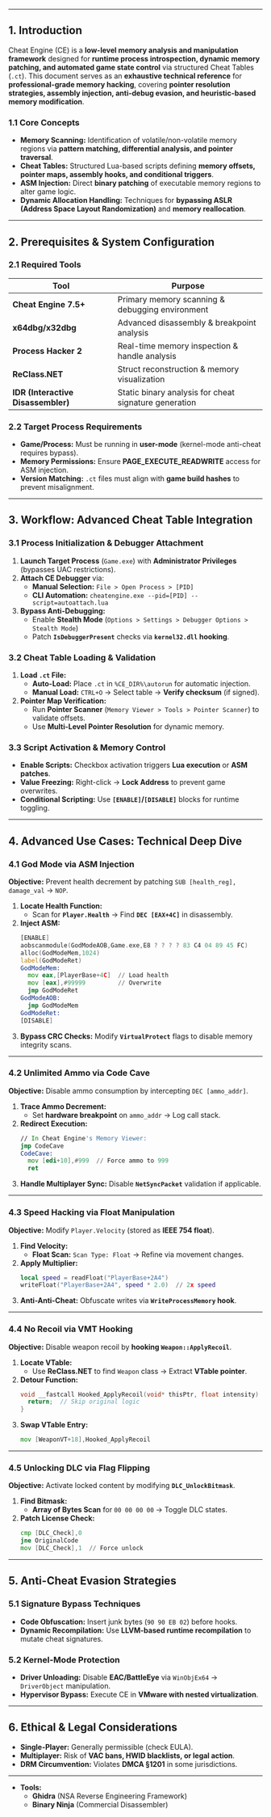 

---

## **1. Introduction**  
Cheat Engine (CE) is a **low-level memory analysis and manipulation framework** designed for **runtime process introspection, dynamic memory patching, and automated game state control** via structured Cheat Tables (`.ct`). This document serves as an **exhaustive technical reference** for **professional-grade memory hacking**, covering **pointer resolution strategies, assembly injection, anti-debug evasion, and heuristic-based memory modification**.  

### **1.1 Core Concepts**  
- **Memory Scanning:** Identification of volatile/non-volatile memory regions via **pattern matching, differential analysis, and pointer traversal**.  
- **Cheat Tables:** Structured Lua-based scripts defining **memory offsets, pointer maps, assembly hooks, and conditional triggers**.  
- **ASM Injection:** Direct **binary patching** of executable memory regions to alter game logic.  
- **Dynamic Allocation Handling:** Techniques for **bypassing ASLR (Address Space Layout Randomization)** and **memory reallocation**.  

---

## **2. Prerequisites & System Configuration**  

### **2.1 Required Tools**  
| Tool | Purpose |  
|------|---------|  
| **Cheat Engine 7.5+** | Primary memory scanning & debugging environment |  
| **x64dbg/x32dbg** | Advanced disassembly & breakpoint analysis |  
| **Process Hacker 2** | Real-time memory inspection & handle analysis |  
| **ReClass.NET** | Struct reconstruction & memory visualization |  
| **IDR (Interactive Disassembler)** | Static binary analysis for cheat signature generation |  

### **2.2 Target Process Requirements**  
- **Game/Process:** Must be running in **user-mode** (kernel-mode anti-cheat requires bypass).  
- **Memory Permissions:** Ensure **PAGE_EXECUTE_READWRITE** access for ASM injection.  
- **Version Matching:** `.ct` files must align with **game build hashes** to prevent misalignment.  

---

## **3. Workflow: Advanced Cheat Table Integration**  

### **3.1 Process Initialization & Debugger Attachment**  
1. **Launch Target Process** (`Game.exe`) with **Administrator Privileges** (bypasses UAC restrictions).  
2. **Attach CE Debugger** via:  
   - **Manual Selection:** `File > Open Process > [PID]`  
   - **CLI Automation:** `cheatengine.exe --pid=[PID] --script=autoattach.lua`  
3. **Bypass Anti-Debugging:**  
   - Enable **Stealth Mode** (`Options > Settings > Debugger Options > Stealth Mode`)  
   - Patch **`IsDebuggerPresent`** checks via **`kernel32.dll` hooking**.  

### **3.2 Cheat Table Loading & Validation**  
1. **Load `.ct` File:**  
   - **Auto-Load:** Place `.ct` in `%CE_DIR%\autorun` for automatic injection.  
   - **Manual Load:** `CTRL+O` → Select table → **Verify checksum** (if signed).  
2. **Pointer Map Verification:**  
   - Run **Pointer Scanner** (`Memory Viewer > Tools > Pointer Scanner`) to validate offsets.  
   - Use **Multi-Level Pointer Resolution** for dynamic memory.  

### **3.3 Script Activation & Memory Control**  
- **Enable Scripts:** Checkbox activation triggers **Lua execution** or **ASM patches**.  
- **Value Freezing:** Right-click → **Lock Address** to prevent game overwrites.  
- **Conditional Scripting:** Use **`[ENABLE]`/`[DISABLE]`** blocks for runtime toggling.  

---

## **4. Advanced Use Cases: Technical Deep Dive**  

### **4.1 God Mode via ASM Injection**  
**Objective:** Prevent health decrement by patching `SUB [health_reg], damage_val` → `NOP`.  

1. **Locate Health Function:**  
   - Scan for **`Player.Health`** → Find **`DEC [EAX+4C]`** in disassembly.  
2. **Inject ASM:**  
   ```asm  
   [ENABLE]  
   aobscanmodule(GodModeAOB,Game.exe,E8 ? ? ? ? 83 C4 04 89 45 FC)  
   alloc(GodModeMem,1024)  
   label(GodModeRet)  
   GodModeMem:  
     mov eax,[PlayerBase+4C]  // Load health  
     mov [eax],#99999         // Overwrite  
     jmp GodModeRet  
   GodModeAOB:  
     jmp GodModeMem  
   GodModeRet:  
   [DISABLE]  
   ```  
3. **Bypass CRC Checks:** Modify **`VirtualProtect`** flags to disable memory integrity scans.  

---

### **4.2 Unlimited Ammo via Code Cave**  
**Objective:** Disable ammo consumption by intercepting `DEC [ammo_addr]`.  

1. **Trace Ammo Decrement:**  
   - Set **hardware breakpoint** on `ammo_addr` → Log call stack.  
2. **Redirect Execution:**  
   ```asm  
   // In Cheat Engine's Memory Viewer:  
   jmp CodeCave  
   CodeCave:  
     mov [edi+10],#999  // Force ammo to 999  
     ret  
   ```  
3. **Handle Multiplayer Sync:** Disable **`NetSyncPacket`** validation if applicable.  

---

### **4.3 Speed Hacking via Float Manipulation**  
**Objective:** Modify `Player.Velocity` (stored as **IEEE 754 float**).  

1. **Find Velocity:**  
   - **Float Scan:** `Scan Type: Float` → Refine via movement changes.  
2. **Apply Multiplier:**  
   ```lua  
   local speed = readFloat("PlayerBase+2A4")  
   writeFloat("PlayerBase+2A4", speed * 2.0)  // 2x speed  
   ```  
3. **Anti-Anti-Cheat:** Obfuscate writes via **`WriteProcessMemory` hook**.  

---

### **4.4 No Recoil via VMT Hooking**  
**Objective:** Disable weapon recoil by **hooking `Weapon::ApplyRecoil`**.  

1. **Locate VTable:**  
   - Use **ReClass.NET** to find `Weapon` class → Extract **VTable pointer**.  
2. **Detour Function:**  
   ```cpp  
   void __fastcall Hooked_ApplyRecoil(void* thisPtr, float intensity) {  
     return;  // Skip original logic  
   }  
   ```  
3. **Swap VTable Entry:**  
   ```asm  
   mov [WeaponVT+18],Hooked_ApplyRecoil  
   ```  

---

### **4.5 Unlocking DLC via Flag Flipping**  
**Objective:** Activate locked content by modifying **`DLC_UnlockBitmask`**.  

1. **Find Bitmask:**  
   - **Array of Bytes Scan** for `00 00 00 00` → Toggle DLC states.  
2. **Patch License Check:**  
   ```asm  
   cmp [DLC_Check],0  
   jne OriginalCode  
   mov [DLC_Check],1  // Force unlock  
   ```  

---

## **5. Anti-Cheat Evasion Strategies**  

### **5.1 Signature Bypass Techniques**  
- **Code Obfuscation:** Insert junk bytes (`90 90 EB 02`) before hooks.  
- **Dynamic Recompilation:** Use **LLVM-based runtime recompilation** to mutate cheat signatures.  

### **5.2 Kernel-Mode Protection**  
- **Driver Unloading:** Disable **EAC/BattleEye** via `WinObjEx64` → `DriverObject` manipulation.  
- **Hypervisor Bypass:** Execute CE in **VMware with nested virtualization**.  

---

## **6. Ethical & Legal Considerations**  
- **Single-Player:** Generally permissible (check EULA).  
- **Multiplayer:** Risk of **VAC bans, HWID blacklists, or legal action**.  
- **DRM Circumvention:** Violates **DMCA §1201** in some jurisdictions.  

---

 
- **Tools:**  
  - **Ghidra** (NSA Reverse Engineering Framework)  
  - **Binary Ninja** (Commercial Disassembler)  



